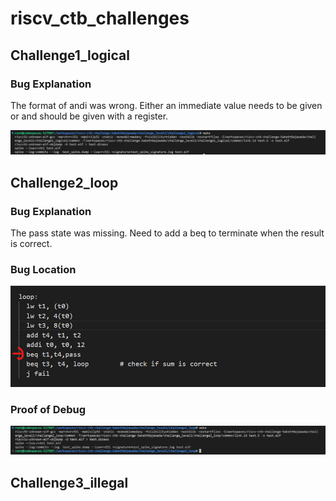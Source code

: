 # riscv_ctb_challenges

## Challenge1_logical

### Bug Explanation
The format of andi was wrong. Either an immediate value needs to be given or and should be given with a register.

![](https://github.com/vyomasystems-lab/riscv-ctb-challenge-SakethGajawada/blob/main/images/challenge1_logical.png)


## Challenge2_loop
### Bug Explanation
The pass state was missing. Need to add a beq to terminate when the result is correct.  
### Bug Location
![](https://github.com/vyomasystems-lab/riscv-ctb-challenge-SakethGajawada/blob/main/images/image.png)
### Proof of Debug
![](https://github.com/vyomasystems-lab/riscv-ctb-challenge-SakethGajawada/blob/main/images/challenge2_loop.png)

## Challenge3_illegal
